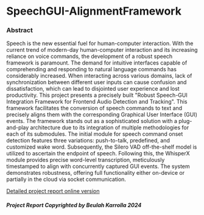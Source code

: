 # SpeechGUI-AlignmentFramework
### Abstract
Speech is the new essential fuel for human-computer interaction. With the current trend of
modern-day human-computer interaction and its increasing reliance on voice commands,
the development of a robust speech framework is paramount. The demand for intuitive
interfaces capable of comprehending and responding to natural language commands has
considerably increased. When interacting across various domains, lack of synchronization
between different user inputs can cause confusion and dissatisfaction, which can lead to
disjointed user experience and lost productivity. This project presents a precisely built
"Robust Speech-GUI Integration Framework for Frontend Audio Detection and Tracking".
This framework facilitates the conversion of speech commands to text and precisely aligns
them with the corresponding Graphical User Interface (GUI) events. The framework stands
out as a sophisticated solution with a plug-and-play architecture due to its integration of
multiple methodologies for each of its submodules. The initial module for speech command
onset detection features three variations: push-to-talk, predefined, and customized wake
word. Subsequently, the Silero VAD off-the-shelf model is utilized to ascertain the
endpoint of speech. Following this, the WhisperX module provides precise word-level
transcription, meticulously timestamped to align with concurrently captured GUI events.
The system demonstrates robustness, offering full functionality either on-device or
partially in the cloud via socket communication.


[Detailed project report online version](https://drive.google.com/file/d/1E15Q1RK25Z6BZQgCl_zwUFvqaYhEgOtn/view?usp=sharing)

##### Project Report Copyrighted by Beulah Karrolla 2024
